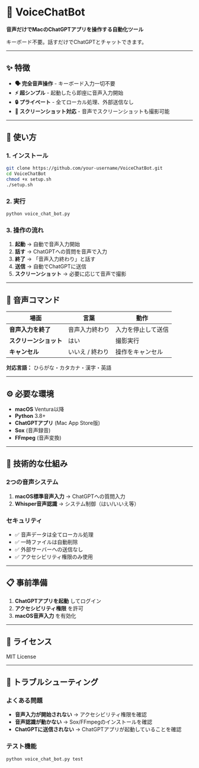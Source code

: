 # 🎤 VoiceChatBot

**音声だけでMacのChatGPTアプリを操作する自動化ツール**

キーボード不要。話すだけでChatGPTとチャットできます。

---

## ✨ 特徴

- **🗣️ 完全音声操作** - キーボード入力一切不要
- **⚡ 超シンプル** - 起動したら即座に音声入力開始
- **🔒 プライベート** - 全てローカル処理、外部送信なし
- **📸 スクリーンショット対応** - 音声でスクリーンショットも撮影可能

---

## 🚀 使い方

### 1. インストール
```bash
git clone https://github.com/your-username/VoiceChatBot.git
cd VoiceChatBot
chmod +x setup.sh
./setup.sh
```

### 2. 実行
```bash
python voice_chat_bot.py
```

### 3. 操作の流れ
1. **起動** → 自動で音声入力開始
2. **話す** → ChatGPTへの質問を音声で入力
3. **終了** → 「音声入力終わり」と話す
4. **送信** → 自動でChatGPTに送信
5. **スクリーンショット** → 必要に応じて音声で撮影

---

## 🎯 音声コマンド

| 場面 | 言葉 | 動作 |
|------|------|------|
| **音声入力を終了** | 音声入力終わり | 入力を停止して送信 |
| **スクリーンショット** | はい | 撮影実行 |
| **キャンセル** | いいえ / 終わり | 操作をキャンセル |

**対応言語：** ひらがな・カタカナ・漢字・英語

---

## ⚙️ 必要な環境

- **macOS** Ventura以降
- **Python** 3.8+
- **ChatGPTアプリ** (Mac App Store版)
- **Sox** (音声録音)
- **FFmpeg** (音声変換)

---

## 🔧 技術的な仕組み

### 2つの音声システム
1. **macOS標準音声入力** → ChatGPTへの質問入力
2. **Whisper音声認識** → システム制御（はい/いいえ等）

### セキュリティ
- ✅ 音声データは全てローカル処理
- ✅ 一時ファイルは自動削除
- ✅ 外部サーバーへの送信なし
- ✅ アクセシビリティ権限のみ使用

---

## 📋 事前準備

1. **ChatGPTアプリを起動** してログイン
2. **アクセシビリティ権限** を許可
3. **macOS音声入力** を有効化

---

## 📄 ライセンス

MIT License

---

## 🛟 トラブルシューティング

### よくある問題
- **音声入力が開始されない** → アクセシビリティ権限を確認
- **音声認識が動かない** → Sox/FFmpegのインストールを確認
- **ChatGPTに送信されない** → ChatGPTアプリが起動していることを確認

### テスト機能
```bash
python voice_chat_bot.py test
```

